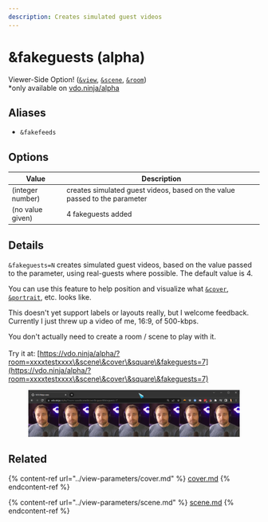 ```yaml
---
description: Creates simulated guest videos
---
```


# \&fakeguests (alpha)

Viewer-Side Option! ([`&view`](../view-parameters/view.md), [`&scene`](../view-parameters/scene.md), [`&room`](../../general-settings/room.md))\
\*only available on [vdo.ninja/alpha](https://vdo.ninja/alpha/)

## Aliases

* `&fakefeeds`

## Options

| Value            | Description                                                                |
| ---------------- | -------------------------------------------------------------------------- |
| (integer number) | creates simulated guest videos, based on the value passed to the parameter |
| (no value given) | 4 fakeguests added                                                         |

## Details

`&fakeguests=N` creates simulated guest videos, based on the value passed to the parameter, using real-guests where possible. The default value is 4.&#x20;

You can use this feature to help position and visualize what [`&cover`](../view-parameters/cover.md), [`&portrait`](../view-parameters/and-portrait.md), etc. looks like.

This doesn't yet support labels or layouts really, but I welcome feedback. Currently I just threw up a video of me, 16:9, of 500-kbps.

You don't actually need to create a room / scene to play with it.\
\
Try it at: [https://vdo.ninja/alpha/?room=xxxxtestxxxx\&scene\&cover\&square\&fakeguests=7](https://vdo.ninja/alpha/?room=xxxxtestxxxx\&scene\&cover\&square\&fakeguests=7)

<figure><img src="../../.gitbook/assets/image.png" alt=""><figcaption></figcaption></figure>

## Related

{% content-ref url="../view-parameters/cover.md" %}
[cover.md](../view-parameters/cover.md)
{% endcontent-ref %}

{% content-ref url="../view-parameters/scene.md" %}
[scene.md](../view-parameters/scene.md)
{% endcontent-ref %}

